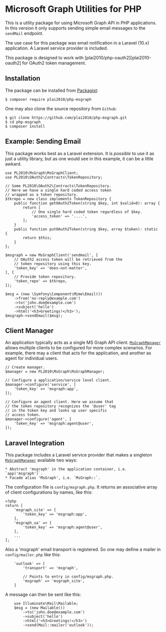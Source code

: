 # Microsoft Graph Utilities for PHP #

[packagist]: https://packagist.org/
[plai2010-oauth2-client]: https://packagist.org/packages/plai2010/php-oauth2

This is a utility package for using Microsoft Graph API in PHP
applications. In this version it only supports sending simple email
messages to the `sendMail` endpoint.

The use case for this package was email notification in a Laravel
(10.x) application. A Laravel service provider is included.

This package is designed to work with
[plai2010/php-oauth2][plai2010-oauth2] for OAuth2 token management.

## Installation ##

The package can be installed from [Packagist][packagist]:
```
$ composer require plai2010/php-msgraph
```

One may also clone the source repository from `Github`:
```
$ git clone https://github.com/plai2010/php-msgraph.git
$ cd php-msgraph
$ composer install
```

## Example: Sending Email ##

This package works best as a Laravel extension. It is _possible_ to
use it as just a utility library, but as one would see in this example,
it can be a little awkard.
```
use PL2010\MsGraph\MsGraphClient;
use PL2010\OAuth2\Contracts\TokenRepository;

// Some PL2010\OAuth2\Contracts\TokenRepository.
// Here we have a single hard coded access token
// wrapped as a token repository.
$tkrepo = new class implements TokenRepository {
	public function getOAuth2Token(string $key, int $valid=0): array {
		return [
			// One single hard coded token regardless of $key.
			'access_token' => '....',
		];
	}
	public function putOAuth2Token(string $key, array $token): static {
		return $this;
	}
};

$msgraph = new MsGraphClient('sendmail', [
	// OAuth2 access token will be retrieved from the
	// token repository using this key.
	'token_key' => 'does-not-matter',
], [
	// Provide token repository.
	'token_repo' => $tkrepo,
]);

$msg = (new \Symfony\Component\Mime\Email())
	->from('no-reply@example.com')
	->to('john.doe@example.com')
	->subject('hello')
	->html('<h3>Greetings!</h3>');
$msgraph->sendEmail($msg);
```

## Client Manager ##

An application typically acts as a single MS Graph API client.
[`MsGraphManager`](src/OMsGraphManager.php) allows multiple
clients to be configured for more complex scenarios. For example,
there may a client that acts for the application, and another
as agent for individual users.
```
// Create manager.
$manager = new PL2010\MsGraph\MsGraphManager;

// Configure a application/service level client.
$manager->configure('service', [
	'token_key' => 'msgraph:app',
]);

// Configure an agent client. Here we assume that
// the token repository recognizes the '@user' tag
// in the token key and looks up user specific
// access token.
$manager->configure('agent', [
	'token_key' => 'msgraph:agent@user',
]);
```

## Laravel Integration ##

This package includes a Laravel service provider that makes
a singleton [`MsGraphManager`](src/MsGraphManager.php) available
two ways:

	* Abstract 'msgraph' in the application container, i.e. `app('msgraph')`.
	* Facade alias 'MsGraph', i.e. `MsGraph::`.

The configuration file is `config/msgraph.php`. It returns an
associative array of client configurations by names, like this:
```
<?php
return [
	'msgraph_site' => [
		'token_key' => 'msgraph:app',
	],
	'msgraph_ua' => [
		'token_key' => 'msgraph:agent@user',
	],
	...
];
```

Also a 'msgraph' email transport is registered. So one may define a
mailer in `config/mailer.php` like this:
```
	'outlook' => [
		'transport' => 'msgraph',

		// Points to entry in config/msgraph.php.
		'msgraph' => 'msgraph_site',
	]
```

A message can then be sent like this:
```
	use Illuminate\Mail\Mailable;
	$msg = (new Mailable())
		->to('john.doe@example.com')
		->subject('hello')
		->html('<h3>Greetings!</h3>')
		->send(Mail::mailer('outlook'));
```
